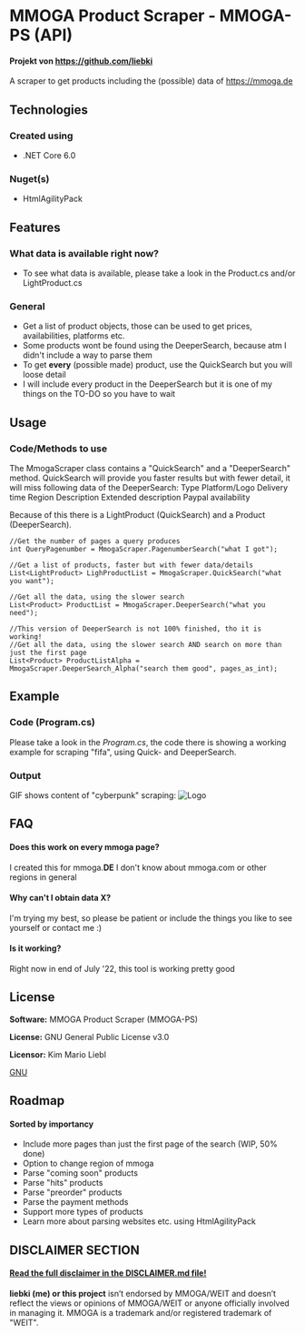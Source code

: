 # MMOGA Product Scraper - MMOGA-PS (API)

#### Projekt von https://github.com/liebki

A scraper to get products including the (possible) data of https://mmoga.de

## Technologies

### Created using
- .NET Core 6.0

### Nuget(s)
- HtmlAgilityPack

## Features

### What data is available right now?
- To see what data is available, please take a look in the Product.cs and/or LightProduct.cs 

### General
- Get a list of product objects, those can be used to get prices, availabilities, platforms etc.
- Some products wont be found using the DeeperSearch, because atm I didn't include a way to parse them
- To get **every** (possible made) product, use the QuickSearch but you will loose detail
- I will include every product in the DeeperSearch but it is one of my things on the TO-DO so you have to wait

## Usage

### Code/Methods to use

The MmogaScraper class contains a "QuickSearch" and a "DeeperSearch" method.
QuickSearch will provide you faster results but with fewer detail, it will miss following data of the DeeperSearch:
	Type
	Platform/Logo
	Delivery time
	Region
	Description
	Extended description
	Paypal availability
	
Because of this there is a LightProduct (QuickSearch) and a Product (DeeperSearch).

```
//Get the number of pages a query produces
int QueryPagenumber = MmogaScraper.PagenumberSearch("what I got");

//Get a list of products, faster but with fewer data/details
List<LightProduct> LighProductList = MmogaScraper.QuickSearch("what you want");

//Get all the data, using the slower search
List<Product> ProductList = MmogaScraper.DeeperSearch("what you need");

//This version of DeeperSearch is not 100% finished, tho it is working!
//Get all the data, using the slower search AND search on more than just the first page
List<Product> ProductListAlpha = MmogaScraper.DeeperSearch_Alpha("search them good", pages_as_int);
```

## Example

### Code (Program.cs)
Please take a look in the *Program.cs*, the code there is showing a working example for scraping "fifa", using Quick- and DeeperSearch.

### Output
GIF shows content of "cyberpunk" scraping:
![Logo](https://iili.io/ksX3Vp.gif)

## FAQ

#### Does this work on every mmoga page?

I created this for mmoga.**DE** I don't know about mmoga.com or other regions in general

#### Why can't I obtain data X?

I'm trying my best, so please be patient or include the things you like to see yourself or contact me :)

#### Is it working?

Right now in end of July '22, this tool is working pretty good

## License

**Software:** MMOGA Product Scraper (MMOGA-PS)

**License:** GNU General Public License v3.0

**Licensor:** Kim Mario Liebl

[GNU](https://choosealicense.com/licenses/gpl-3.0/)

## Roadmap

#### Sorted by importancy
- Include more pages than just the first page of the search (WIP, 50% done)
- Option to change region of mmoga
- Parse "coming soon" products
- Parse "hits" products
- Parse "preorder" products
- Parse the payment methods
- Support more types of products
- Learn more about parsing websites etc. using HtmlAgilityPack

## DISCLAIMER SECTION

#### [Read the full disclaimer in the DISCLAIMER.md file!](https://github.com/liebki/MMOGA-Product-Scraper/blob/master/DISCLAIMER.md)

**liebki (me) or this project** isn’t endorsed by MMOGA/WEIT and doesn’t reflect the 
views or opinions of MMOGA/WEIT or anyone officially involved in managing it.
MMOGA is a trademark and/or registered trademark of "WEIT".